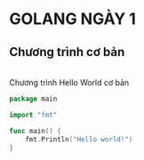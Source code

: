 # GOLANG NGÀY 1

## Chương trình cơ bản

<br>
Chương trình Hello World cơ bản

```go
package main

import "fmt"

func main() {
	fmt.Println("Hello world!")
}
```

